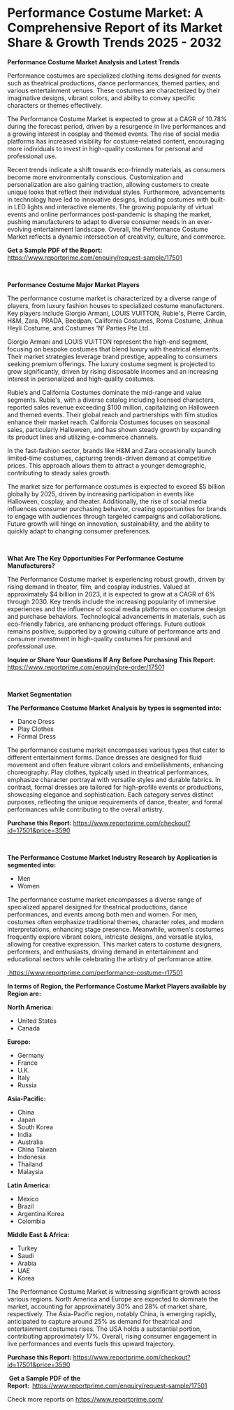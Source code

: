 <p><h1>Performance Costume Market: A Comprehensive Report of its Market Share & Growth Trends 2025 - 2032</h1></p><p><strong>Performance Costume Market Analysis and Latest Trends</strong></p>
<p><p>Performance costumes are specialized clothing items designed for events such as theatrical productions, dance performances, themed parties, and various entertainment venues. These costumes are characterized by their imaginative designs, vibrant colors, and ability to convey specific characters or themes effectively. </p><p>The Performance Costume Market is expected to grow at a CAGR of 10.78% during the forecast period, driven by a resurgence in live performances and a growing interest in cosplay and themed events. The rise of social media platforms has increased visibility for costume-related content, encouraging more individuals to invest in high-quality costumes for personal and professional use.</p><p>Recent trends indicate a shift towards eco-friendly materials, as consumers become more environmentally conscious. Customization and personalization are also gaining traction, allowing customers to create unique looks that reflect their individual styles. Furthermore, advancements in technology have led to innovative designs, including costumes with built-in LED lights and interactive elements. The growing popularity of virtual events and online performances post-pandemic is shaping the market, pushing manufacturers to adapt to diverse consumer needs in an ever-evolving entertainment landscape. Overall, the Performance Costume Market reflects a dynamic intersection of creativity, culture, and commerce.</p></p>
<p><strong>Get a Sample PDF of the Report:&nbsp;</strong> <a href="https://www.reportprime.com/enquiry/request-sample/17501?utm_campaign=3090&utm_medium=2&utm_source=Github&utm_content=ia&utm_term=18032025&utm_id=performance-costume">https://www.reportprime.com/enquiry/request-sample/17501</a></p>
<p>&nbsp;</p>
<p><strong>Performance Costume Major Market Players</strong></p>
<p><p>The performance costume market is characterized by a diverse range of players, from luxury fashion houses to specialized costume manufacturers. Key players include Giorgio Armani, LOUIS VUITTON, Rubie's, Pierre Cardin, H&M, Zara, PRADA, Beedpan, California Costumes, Roma Costume, Jinhua Heyli Costume, and Costumes 'N' Parties Pte Ltd.</p><p>Giorgio Armani and LOUIS VUITTON represent the high-end segment, focusing on bespoke costumes that blend luxury with theatrical elements. Their market strategies leverage brand prestige, appealing to consumers seeking premium offerings. The luxury costume segment is projected to grow significantly, driven by rising disposable incomes and an increasing interest in personalized and high-quality costumes.</p><p>Rubie’s and California Costumes dominate the mid-range and value segments. Rubie's, with a diverse catalog including licensed characters, reported sales revenue exceeding $100 million, capitalizing on Halloween and themed events. Their global reach and partnerships with film studios enhance their market reach. California Costumes focuses on seasonal sales, particularly Halloween, and has shown steady growth by expanding its product lines and utilizing e-commerce channels.</p><p>In the fast-fashion sector, brands like H&M and Zara occasionally launch limited-time costumes, capturing trends-driven demand at competitive prices. This approach allows them to attract a younger demographic, contributing to steady sales growth.</p><p>The market size for performance costumes is expected to exceed $5 billion globally by 2025, driven by increasing participation in events like Halloween, cosplay, and theater. Additionally, the rise of social media influences consumer purchasing behavior, creating opportunities for brands to engage with audiences through targeted campaigns and collaborations. Future growth will hinge on innovation, sustainability, and the ability to quickly adapt to changing consumer preferences.</p></p>
<p>&nbsp;</p>
<p><strong>What Are The Key Opportunities For Performance Costume Manufacturers?</strong></p>
<p><p>The Performance Costume market is experiencing robust growth, driven by rising demand in theater, film, and cosplay industries. Valued at approximately $4 billion in 2023, it is expected to grow at a CAGR of 6% through 2030. Key trends include the increasing popularity of immersive experiences and the influence of social media platforms on costume design and purchase behaviors. Technological advancements in materials, such as eco-friendly fabrics, are enhancing product offerings. Future outlook remains positive, supported by a growing culture of performance arts and consumer investment in high-quality costumes for personal and professional use.</p></p>
<p><strong>Inquire or Share Your Questions If Any Before Purchasing This Report:</strong> <a href="https://www.reportprime.com/enquiry/pre-order/17501?utm_campaign=3090&utm_medium=2&utm_source=Github&utm_content=ia&utm_term=18032025&utm_id=performance-costume">https://www.reportprime.com/enquiry/pre-order/17501</a></p>
<p>&nbsp;</p>
<p><strong>Market Segmentation</strong></p>
<p><strong>The Performance Costume Market Analysis by types is segmented into:</strong></p>
<p><ul><li>Dance Dress</li><li>Play Clothes</li><li>Formal Dress</li></ul></p>
<p><p>The performance costume market encompasses various types that cater to different entertainment forms. Dance dresses are designed for fluid movement and often feature vibrant colors and embellishments, enhancing choreography. Play clothes, typically used in theatrical performances, emphasize character portrayal with versatile styles and durable fabrics. In contrast, formal dresses are tailored for high-profile events or productions, showcasing elegance and sophistication. Each category serves distinct purposes, reflecting the unique requirements of dance, theater, and formal performances while contributing to the overall artistry.</p></p>
<p><strong>Purchase this Report:&nbsp;</strong><a href="https://www.reportprime.com/checkout?id=17501&price=3590&utm_campaign=3090&utm_medium=2&utm_source=Github&utm_content=ia&utm_term=18032025&utm_id=performance-costume">https://www.reportprime.com/checkout?id=17501&price=3590</a></p>
<p>&nbsp;</p>
<p><strong>The Performance Costume Market Industry Research by Application is segmented into:</strong></p>
<p><ul><li>Men</li><li>Women</li></ul></p>
<p><p>The performance costume market encompasses a diverse range of specialized apparel designed for theatrical productions, dance performances, and events among both men and women. For men, costumes often emphasize traditional themes, character roles, and modern interpretations, enhancing stage presence. Meanwhile, women's costumes frequently explore vibrant colors, intricate designs, and versatile styles, allowing for creative expression. This market caters to costume designers, performers, and enthusiasts, driving demand in entertainment and educational sectors while celebrating the artistry of performance attire.</p></p>
<p><a href="https://www.reportprime.com/performance-costume-r17501?utm_campaign=3090&utm_medium=2&utm_source=Github&utm_content=ia&utm_term=18032025&utm_id=performance-costume">&nbsp;https://www.reportprime.com/performance-costume-r17501</a></p>
<p><strong>In terms of Region, the Performance Costume Market Players available by Region are:</strong></p>
<p>
    <p> <strong> North America: </strong>
        <ul>
            <li>United States</li>
            <li>Canada</li>
        </ul>
        </p> 
    <p> <strong> Europe: </strong>
        <ul>
            <li>Germany</li>
            <li>France</li>
            <li>U.K.</li>
            <li>Italy</li>
            <li>Russia</li>
        </ul>
        </p> 
    <p> <strong> Asia-Pacific: </strong>
        <ul>
            <li>China</li>
            <li>Japan</li>
            <li>South Korea</li>
            <li>India</li>
            <li>Australia</li>
            <li>China Taiwan</li>
            <li>Indonesia</li>
            <li>Thailand</li>
            <li>Malaysia</li>
        </ul>
        </p> 
    <p> <strong> Latin America: </strong>
        <ul>
            <li>Mexico</li>
            <li>Brazil</li>
            <li>Argentina Korea</li>
            <li>Colombia</li>
        </ul>
        </p> 
    <p> <strong> Middle East & Africa: </strong>
        <ul>
            <li>Turkey</li>
            <li>Saudi</li>
            <li>Arabia</li>
            <li>UAE</li>
            <li>Korea</li>
        </ul>
    </p>
    </p>
<p><p>The Performance Costume Market is witnessing significant growth across various regions. North America and Europe are expected to dominate the market, accounting for approximately 30% and 28% of market share, respectively. The Asia-Pacific region, notably China, is emerging rapidly, anticipated to capture around 25% as demand for theatrical and entertainment costumes rises. The USA holds a substantial portion, contributing approximately 17%. Overall, rising consumer engagement in live performances and events fuels this upward trajectory.</p></p>
<p><strong>Purchase this Report: </strong><a href="https://www.reportprime.com/checkout?id=17501&price=3590&utm_campaign=3090&utm_medium=2&utm_source=Github&utm_content=ia&utm_term=18032025&utm_id=performance-costume">https://www.reportprime.com/checkout?id=17501&price=3590</a></p>
<p>&nbsp;<strong>Get a Sample PDF of the Report:&nbsp;&nbsp;</strong><a href="https://www.reportprime.com/enquiry/request-sample/17501?utm_campaign=3090&utm_medium=2&utm_source=Github&utm_content=ia&utm_term=18032025&utm_id=performance-costume">https://www.reportprime.com/enquiry/request-sample/17501</a></p>
<p><strong></strong></p>
<p>Check more reports on <a href="https://www.reportprime.com/?utm_campaign=3090&utm_medium=2&utm_source=Github&utm_content=ia&utm_term=18032025&utm_id=performance-costume">https://www.reportprime.com/</a></p>